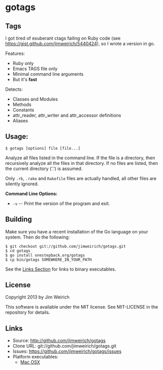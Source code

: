 # gotags

## Tags

I got tired of exuberant ctags failing on Ruby code (see
https://gist.github.com/jimweirich/5440424), so I wrote a version in
go.

Features:

* Ruby only
* Emacs TAGS file only
* Minimal command line arguments
* But it's **fast**

Detects:

* Classes and Modules
* Methods
* Constants
* attr_reader, attr_writer and attr_accessor definitions
* Aliases

## Usage:

```
$ gotags [options] file [file...]
```

Analyze all files listed in the command line. If the file is a
directory, then recursively analyze all the files in that directory.
If no files are listed, then the current directory ('.') is assumed.

Only <code>.rb</code>, <code>.rake</code> and <code>Rakefile</code>
files are actually handled, all other files are silently ignored.

**Command Line Options:**

* <code>-v</code> -- Print the version of the program and exit.

## Building

Make sure you have a recent installation of the Go language on your
system.  Then do the following:

```
$ git checkout git://github.com/jimweirich/gotags.git
$ cd gotags
$ go install onestepback.org/gotags
$ cp bin/gotags SOMEWHERE_IN_YOUR_PATH
```

See the [Links Section](#links) for links to binary executables.

## License

Copyright 2013 by Jim Weirich

This software is available under the MIT license.  See MIT-LICENSE in
the repository for details.

## Links

* Source: http://github.com/jimweirich/gotags
* Clone URL: git://github.com/jimweirich/gotags.git
* Issues: https://github.com/jimweirich/gotags/issues
* Platform executables:
  * [Mac OSX](http://onestepback.org/download/gotags-1.0.0-darwin-x86_64.tgz "TGZ File")

